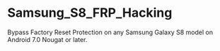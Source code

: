 # Samsung_S8_FRP_Hacking
Bypass Factory Reset Protection on any Samsung Galaxy S8 model on Android 7.0 Nougat or later.
